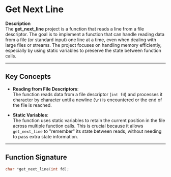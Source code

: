 # Get Next Line

**Description**  
The **get_next_line** project is a function that reads a line from a file descriptor. The goal is to implement a function that can handle reading data from a file (or standard input) one line at a time, even when dealing with large files or streams. The project focuses on handling memory efficiently, especially by using static variables to preserve the state between function calls.

---

## Key Concepts

- **Reading from File Descriptors**:  
  The function reads data from a file descriptor (`int fd`) and processes it character by character until a newline (`\n`) is encountered or the end of the file is reached.
  
- **Static Variables**:  
  The function uses static variables to retain the current position in the file across multiple function calls. This is crucial because it allows `get_next_line` to "remember" its state between reads, without needing to pass extra state information.

---

## Function Signature

```c
char *get_next_line(int fd);


